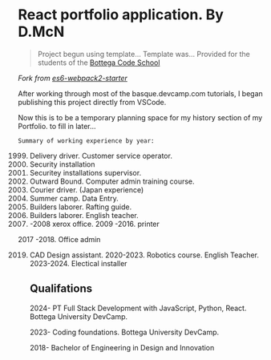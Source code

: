 # React portfolio application. By D.McN

> Project begun using template... 
Template was... Provided for the students of the [Bottega Code School](https://bottega.tech/)

*Fork from [es6-webpack2-starter](https://github.com/micooz/es6-webpack2-starter)*

After working through most of the basque.devcamp.com tutorials, 
I began publishing this project directly from VSCode.


Now this is to be a temporary planning space for my history section of my Portfolio. to fill in later... 

    Summary of working experience by year: 
1999. Delivery driver. Customer service operator. 
2000. Security installation 
2001. Securitey installations supervisor.
2002. Outward Bound. Computer admin training course.
2003. Courier driver. (Japan experience) 
2004. Summer camp. Data Entry.  
2005. Builders laborer. Rafting guide.
2006. Builders laborer. English teacher. 
2007. -2008 xerox office.
2009 -2016. printer

2017 -2018. Office admin

2019. CAD Design assistant. 
2020-2023. Robotics course. English Teacher.
2023-2024. Electical installer


      ## Qualifations 
      
      2024- PT Full Stack Development with JavaScript, Python, React. Bottega University DevCamp. 

      2023- Coding foundations. Bottega University DevCamp.

      2018- Bachelor of Engineering in Design and Innovation

